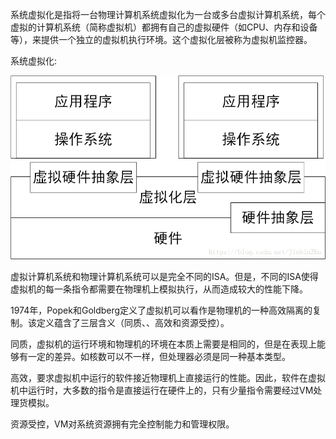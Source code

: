 系统虚拟化是指将一台物理计算机系统虚拟化为一台或多台虚拟计算机系统，每个虚拟的计算机系统（简称虚拟机）都拥有自己的虚拟硬件（如CPU、内存和设备等），来提供一个独立的虚拟机执行环境。这个虚拟化层被称为虚拟机监控器。

系统虚拟化:

![config](./images/2.jpeg)

虚拟计算机系统和物理计算机系统可以是完全不同的ISA。但是，不同的ISA使得虚拟机的每一条指令都需要在物理机上模拟执行，从而造成较大的性能下降。

1974年，Popek和Goldberg定义了虚拟机可以看作是物理机的一种高效隔离的复制。该定义蕴含了三层含义（同质、、高效和资源受控）。

同质，虚拟机的运行环境和物理机的环境在本质上需要是相同的，但是在表现上能够有一定的差异。如核数可以不一样，但处理器必须是同一种基本类型。

高效，要求虚拟机中运行的软件接近物理机上直接运行的性能。因此，软件在虚拟机中运行时，大多数的指令是直接运行在硬件上的，只有少量指令需要经过VM处理货模拟。

资源受控，VM对系统资源拥有完全控制能力和管理权限。

